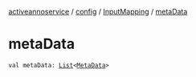 [activeannoservice](../../index.md) / [config](../index.md) / [InputMapping](index.md) / [metaData](./meta-data.md)

# metaData

`val metaData: `[`List`](https://kotlinlang.org/api/latest/jvm/stdlib/kotlin.collections/-list/index.html)`<`[`MetaData`](../-meta-data/index.md)`>`
